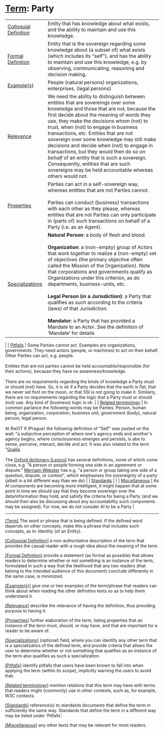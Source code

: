 # [Term](#_Term): Party

| | |
| --- | --- |
| [Colloquial Definition](#ColloquialDefinition) | Entity that has knowledge about what exists, and the ability to maintain and use this knowledge. |
| [Formal Definition](#FormalDefinition) | Entity that is the sovereign regarding some knowledge about (a subset of) what exists (which includes its "self"), and has the ability to maintain and use this knowledge, e.g. by observing, communicating, reasoning and decision making. |
| [Example(s)](#Examples) | People (natural persons) organizations, enterprises, (legal persons) |
| [Relevance](#Relevance) | We need the ability to distinguish between entities that are sovereings over some knowledge and those that are not, because the first decide about the meaning of words they use, they make the decisions whom (not) to trust, when (not) to engage in business transactions, etc. Entities that are not sovereign over some knowledge may still make decisions and decide when (not) to engage in transactions, but they would then do so *on behalf* of an entity that is such a sovereign. Consequently, entities that are such sovereigns may be held accountable whereas others would not. |
| [Properties](#Properties) | Parties can act in a self-sovereign way, whereas entities that are not Parties cannot.<br><br>Parties can conduct (business) transactions with each other as they please, whereas entities that are not Parties can only participate in (parts of) such transactions on behalf of a Party (i.e. as an Agent). |
| [Specializations](#Specializations) | **Natural Person**: a body of flesh and blood.<br><br>**Organization**: a (non-empty) group of Actors that work together to realize a (non-empty) set of objectives (the primary objective often called the Mission of the Organization). Note that corporations and governments qualify as Organizations under this criterion, as do departments, business-units, etc.<br><br>**Legal Person (in a Jurisdiction)**: a Party that qualifies as such according to the criteria (laws) of that Jurisdiction.<br><br>**Mandator**: a Party that has provided a Mandate to an Actor. See the definition of ‘Mandate’ for details
|
| [Pitfalls](#Pitfalls) | Some Parties cannot act. Examples are organizations, governments. They need actors (people, or machines) to act on their behalf. Other Parties can act, e.g. people.<br><br>Entities that are not parties cannot be held accountable/responsible (for their actions), because they have no awareness/knowledge.<br><br>There are no requirements regarding the kinds of knowledge a Party must or should (not) have. So, it is ok if a Party decides that the earth is flat, that we never set foot on the moon, or that SSI is not going to make it. Similarly, there are no requirements regarding the logic that a Party must or should (not) use. Any kind of (business) logic is ok. |
| [Related terminology](#Related) | In common parlance the following words may be Parties: Person, human being, organization, corporation, business unit, government (body), natural person, legal person.<br><br>At RwOT 9 (Prague) the following definition of "Self" was pasted on the wall: "a subjective perception of where one's agency ends and another's agency begins, where consciousness emerges and persists, is abe to sense, perceive, interact, decide and act. It was also related to the term "[Qualia](https://en.wikipedia.org/wiki/Qualia).<br><br>The [Oxford dictionary (Lexico)](https://www.lexico.com/en/definition/party) has several definitions, some of which come close, e.g. "A person or people forming one side in an agreement or dispute." [Merriam-Webster](https://www.merriam-webster.com/dictionary/party) has e.g. "a person or group taking one side of a question, dispute, or contest", which emphasises the sovereignty of a party (albeit in a bit different way than we do) |
| [Standards](#Standards) | |
| [Miscellaneous](#Miscellaneous) | As AI components are becoming more intelligent, it might happen that at some point in time we should say that they become sovereign over the data/information they hold, and satisfy the criteria for being a Party (and we should then also be discussing about any accountability such components may be assigned). For now, we do not consder AI to be a Party |

------

[[Term]](#Term) The word or phrase that is being defined. If the defined word depends on other concepts, make this a phrase that includes such concepts, as in: Identity (of an Entity).

[[Colloquial Definition]](#ColloquialDefinition) a non-authoritative description of the term that provides the casual reader with a rough idea about the meaning of the term.

[[Formal Definition]](#FormalDefinition) provide a statement (as formal as possible) that allows readers to determine whether or not something is an instance of the term, formulated in such a way that the likelihood that any two readers (that belong to the intended audience of this document) conclude differently in the same case, is minimized.

[[Example(s)]](#Examples) give one or two examples of the term/phrase that readers can think about when reading the other definition texts so as to help them understand it.

[[Relevance]](#Relevance) describe the relevance of having the definition, thus providing purpose to having it.

[[Properties]](#Properties) further elaboration of the term, listing properties that an instance of the term must, should, or may have, and that are important for a reader to be aware of.

[[Specializations]](#Specializations) (optional) field, where you can identify any other term that is a specializatios of the defined term, and provide criteria that allows the user to determine whether or not something that qualifies as an instance of the term also qualifies as such a specialization.

[[Pitfalls]](#Pitfalls) identify pitfalls that users have been known to fall into when applying the term (within its scope), implicitly warning the users to avoid that.

[[Related terminology]](#Related) mention relations that this term may have with terms that readers might (commonly) use in other contexts, such as, for example, W3C contexts.

[[Standards]](#Standards) reference(s) to standards documents that define the term in sufficiently the same way. Standards that define the term in a different way may be listed under ‘Pitfalls’.

[[Miscellaneous]](#Miscellaneous1) any other texts that may be relevant for most readers.
